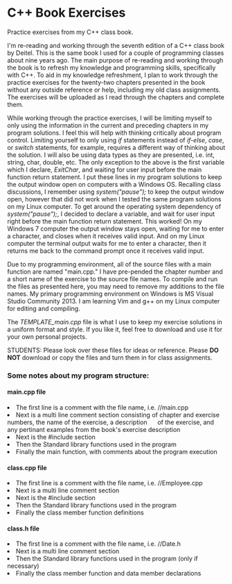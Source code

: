 # C++ Book Exercises
Practice exercises from my C++ class book.

I'm re-reading and working through the seventh edition of a C++ class book by Deitel. This is the same book I used for a couple of programming classes about nine years ago. The main purpose of re-reading and working through the book is to refresh my knowledge and programming skills, specifically with C++. To aid in my knowledge refreshment, I plan to work through the practice exercises for the twenty-two chapters presented in the book without any outside reference or help, including my old class assignments. The exercises will be uploaded as I read through the chapters and complete them.

While working through the practice exercises, I will be limiting myself to only using the information in the current and preceding chapters in my program solutions. I feel this will help with thinking critically about program control. Limiting yourself to only using <i>if</i> statements instead of <i>if-else</i>, <i>case</i>, or <i>switch</i> statements, for example, requires a different way of thinking about the solution. I will also be using data types as they are presented, i.e. int, string, char, double, etc. The only exception to the above is the first variable which I declare, <i>ExitChar</i>, and waiting for user input before the main function return statement. I put these lines in my program solutions to keep the output window open on computers with a Windows OS. Recalling class discussions, I remember using <i>system("pause");</i> to keep the output window open, however that did not work when I tested the same program solutions on my Linux computer. To get around the operating system dependency of <i>system("pause");</i>, I decided to declare a variable, and wait for user input right before the main function return statement. This worked! On my Windows 7 computer the output window stays open, waiting for me to enter a character, and closes when it receives valid input. And on my Linux computer the terminal output waits for me to enter a character, then it returns me back to the command prompt once it receives valid input.

Due to my programming environment, all of the source files with a main function are named "main.cpp." I have pre-pended the chapter number and a short name of the exercise to the source file names. To compile and run the files as presented here, you may need to remove my additions to the file names. My primary programming environment on Windows is MS Visual Studio Community 2013. I am learning Vim and g++ on my Linux computer for editing and compiling.

The <i>TEMPLATE_main.cpp</i> file is what I use to keep my exercise solutions in a uniform format and style. If you like it, feel free to download and use it for your own personal projects.

STUDENTS: Please look over these files for ideas or reference. Please <b>DO NOT</b> download or copy the files and turn them in for class assignments.

<h3>Some notes about my program structure:</h3>
 <h4> main.cpp file </h4>
  <li>The first line is a comment with the file name, i.e. //main.cpp
  <li>Next is a multi line comment section consisting of chapter and exercise numbers, the name of the exercise, a description &nbsp;&nbsp;&nbsp;&nbsp;&nbsp;of the exercise, and any pertinant examples from the book's exercise description
  <li>Next is the #include section
  <li>Then the Standard library functions used in the program
  <li>Finally the main function, with comments about the program execution
   <p></p>
  
  <h4>class.cpp file</h4>
  <li>The first line is a comment with the file name, i.e. //Employee.cpp
  <li>Next is a multi line comment section
  <li>Next is the #include section
  <li>Then the Standard library functions used in the program
  <li>Finally the class member function definitions
   <p></p>
  
  <h4>class.h file</h4>
  <li>The first line is a comment with the file name, i.e. //Date.h
  <li>Next is a multi line comment section
  <li>Then the Standard library functions used in the program (only if necessary)
  <li>Finally the class member function and data member declarations

